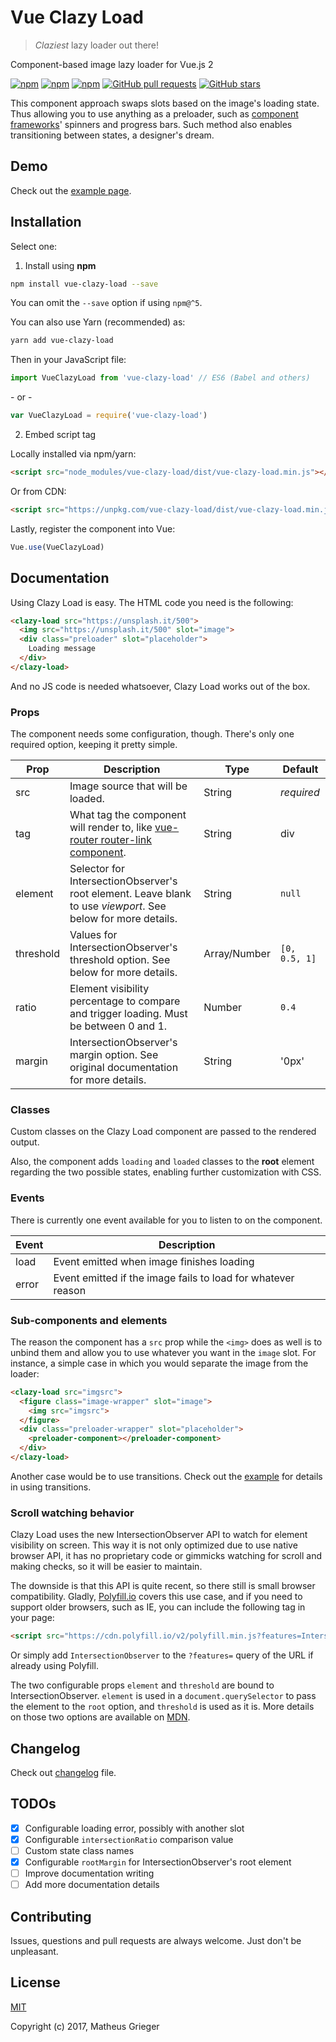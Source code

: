 # Vue Clazy Load

> _Claziest_ lazy loader out there!

Component-based image lazy loader for Vue.js 2

[![npm](https://img.shields.io/npm/dm/vue-clazy-load.svg)](https://www.npmjs.com/package/vue-clazy-load)
[![npm](https://img.shields.io/npm/v/vue-clazy-load.svg)](https://www.npmjs.com/package/vue-clazy-load)
[![npm](https://img.shields.io/npm/l/vue-clazy-load.svg)](https://www.npmjs.com/package/vue-clazy-load)
[![GitHub pull requests](https://img.shields.io/badge/PR-welcome-green.svg)]()
[![GitHub stars](https://img.shields.io/github/stars/matheusgrieger/vue-clazy-load.svg?style=social&label=Star)]()

This component approach swaps slots based on the image's loading state. Thus allowing you to use anything as a preloader, such as [component frameworks](https://github.com/vuejs/awesome-vue#frameworks)' spinners and progress bars. Such method also enables transitioning between states, a designer's dream.

## Demo

Check out the [example page](https://matheusgrieger.github.io/vue-clazy-load/example/index.html).

## Installation

Select one:

1. Install using **npm**

  ```sh
  npm install vue-clazy-load --save
  ```
  You can omit the `--save` option if using `npm@^5`.

  You can also use Yarn (recommended) as:

  ```sh
  yarn add vue-clazy-load
  ```

  Then in your JavaScript file:

  ```js
  import VueClazyLoad from 'vue-clazy-load' // ES6 (Babel and others)
  ```

  \- or -

  ```js
  var VueClazyLoad = require('vue-clazy-load')
  ```

2. Embed script tag

  Locally installed via npm/yarn:

  ```html
  <script src="node_modules/vue-clazy-load/dist/vue-clazy-load.min.js"></script>
  ```

  Or from CDN:

  ```html
  <script src="https://unpkg.com/vue-clazy-load/dist/vue-clazy-load.min.js"></script>
  ```

Lastly, register the component into Vue:

```js
Vue.use(VueClazyLoad)
```

## Documentation

Using Clazy Load is easy. The HTML code you need is the following:

```html
<clazy-load src="https://unsplash.it/500">
  <img src="https://unsplash.it/500" slot="image">
  <div class="preloader" slot="placeholder">
    Loading message
  </div>
</clazy-load>
```

And no JS code is needed whatsoever, Clazy Load works out of the box.

### Props

The component needs some configuration, though. There's only one required option, keeping it pretty simple.

| Prop | Description | Type | Default |
|------|-------------|------|---------|
| src | Image source that will be loaded. | String | _required_ |
| tag | What tag the component will render to, like [vue-router router-link component](https://router.vuejs.org/en/api/router-link.html). | String | div |
| element | Selector for IntersectionObserver's root element. Leave blank to use _viewport_. See below for more details. | String | `null` |
| threshold | Values for IntersectionObserver's threshold option. See below for more details. | Array/Number | `[0, 0.5, 1]` |
| ratio | Element visibility percentage to compare and trigger loading. Must be between 0 and 1. | Number | `0.4` |
| margin | IntersectionObserver's margin option. See original documentation for more details. | String | '0px' |

### Classes

Custom classes on the Clazy Load component are passed to the rendered output.

Also, the component adds `loading` and `loaded` classes to the **root** element regarding the two possible states, enabling further customization with CSS.

### Events

There is currently one event available for you to listen to on the component.

| Event | Description |
|-------|-------------|
| load | Event emitted when image finishes loading |
| error | Event emitted if the image fails to load for whatever reason |

### Sub-components and elements

The reason the component has a `src` prop while the `<img>` does as well is to unbind them and allow you to use whatever you want in the `image` slot. For instance, a simple case in which you would separate the image from the loader:

```html
<clazy-load src="imgsrc">
  <figure class="image-wrapper" slot="image">
    <img src="imgsrc">
  </figure>
  <div class="preloader-wrapper" slot="placeholder">
    <preloader-component></preloader-component>
  </div>
</clazy-load>
```

Another case would be to use transitions. Check out the [example](example/index.html) for details in using transitions.

### Scroll watching behavior

Clazy Load uses the new IntersectionObserver API to watch for element visibility on screen. This way it is not only optimized due to use native browser API, it has no proprietary code or gimmicks watching for scroll and making checks, so it will be easier to maintain.

The downside is that this API is quite recent, so there still is small browser compatibility. Gladly, [Polyfill.io](https://polyfill.io/) covers this use case, and if you need to support older browsers, such as IE, you can include the following tag in your page:

```html
<script src="https://cdn.polyfill.io/v2/polyfill.min.js?features=IntersectionObserver"></script>
```

Or simply add `IntersectionObserver` to the `?features=` query of the URL if already using Polyfill.

The two configurable props `element` and `threshold` are bound to IntersectionObserver. `element` is used in a `document.querySelector` to pass the element to the `root` option, and `threshold` is used as it is. More details on those two options are available on [MDN](https://developer.mozilla.org/en-US/docs/Web/API/Intersection_Observer_API).

## Changelog

Check out [changelog](CHANGELOG.md) file.

## TODOs

- [X] Configurable loading error, possibly with another slot
- [X] Configurable `intersectionRatio` comparison value
- [ ] Custom state class names
- [X] Configurable `rootMargin` for IntersectionObserver's root element
- [ ] Improve documentation writing
- [ ] Add more documentation details

## Contributing

Issues, questions and pull requests are always welcome. Just don't be unpleasant.

## License

[MIT](http://opensource.org/licenses/MIT)

Copyright (c) 2017, Matheus Grieger
